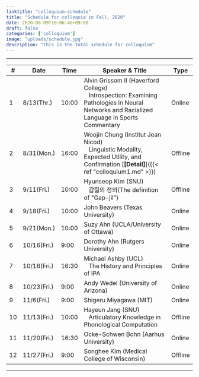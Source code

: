 ```yaml
---
linktitle: "colloquium-schedule"
title: "Schedule for colloquia in Fall, 2020"
date: 2020-08-09T10:06:46+09:00
draft: false
categories: ['colloquium']
image: "uploads/schedule.jpg"
description: "This is the total schedule for colloquium"
---
```

*** 
| # | Date | Time | Speaker & Title | Type |
| - | ---- | ---- | --------------- | ---- |
| 1 | 8/13(Thr.) | 10:00 | Alvin Grissom II (Haverford College) <br/> &nbsp;&nbsp; Introspection: Examining Pathologies in Neural Networks and Racialized Language in Sports Commentary | Online |
| 2 | 8/31(Mon.) | 16:00 | Woojin Chung (Institut Jean Nicod) <br/> &nbsp;&nbsp; Linguistic Modality, Expected Utility, and Confirmation [**\[Detail\]**]({{< ref "colloquium1.md" >}}) | Offline |
| 3 | 9/11(Fri.) | 10:00 | Hyunseop Kim (SNU) <br/> &nbsp;&nbsp; 갑질의 정의(The definition of "Gap-jil") | Offline |
| 4 | 9/18(Fri.) | 10:00 | John Beavers (Texas University) | Online |
| 5 | 9/21(Mon.) | 10:00 | Suzy Ahn (UCLA/University of Ottawa) | Online |
| 6 | 10/16(Fri.) | 9:00 | Dorothy Ahn (Rutgers University) | Online |
| 7 | 10/16(Fri.) | 16:30 | Michael Ashby (UCL) <br/> &nbsp;&nbsp; The History and Principles of IPA | Online |
| 8 | 10/23(Fri.) | 9:00 | Andy Wedel (University of Arizona) | Online |
| 9 | 11/6(Fri.) | 9:00 | Shigeru Miyagawa (MIT) | Online |
| 10 | 11/13(Fri.) | 10:00 | Hayeun Jang (SNU) <br/> &nbsp;&nbsp; Articulatory Knowledge in Phonological Computation | Offline |
| 11 | 11/20(Fri.) | 16:30 | Ocke-Schwen Bohn (Aarhus University) | Online |
| 12 | 11/27(Fri.) | 9:00 | Songhee Kim (Medical College of Wisconsin) | Offline |
***